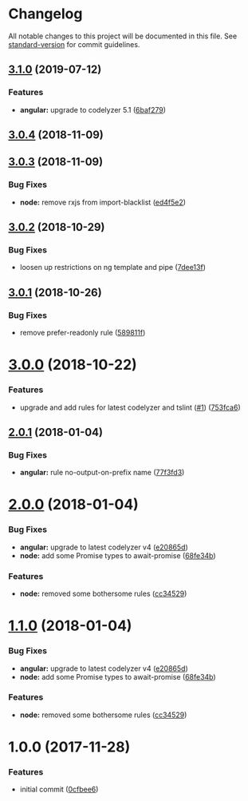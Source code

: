# Changelog

All notable changes to this project will be documented in this file. See [standard-version](https://github.com/conventional-changelog/standard-version) for commit guidelines.

## [3.1.0](https://github.com/nwronski/tslint-rules/compare/v3.0.4...v3.1.0) (2019-07-12)


### Features

* **angular:** upgrade to codelyzer 5.1 ([6baf279](https://github.com/nwronski/tslint-rules/commit/6baf279))



<a name="3.0.4"></a>
## [3.0.4](https://github.com/nwronski/tslint-rules/compare/v3.0.3...v3.0.4) (2018-11-09)



<a name="3.0.3"></a>
## [3.0.3](https://github.com/nwronski/tslint-rules/compare/v3.0.2...v3.0.3) (2018-11-09)


### Bug Fixes

* **node:** remove rxjs from import-blacklist ([ed4f5e2](https://github.com/nwronski/tslint-rules/commit/ed4f5e2))



<a name="3.0.2"></a>
## [3.0.2](https://github.com/nwronski/tslint-rules/compare/v3.0.1...v3.0.2) (2018-10-29)


### Bug Fixes

* loosen up restrictions on ng template and pipe ([7dee13f](https://github.com/nwronski/tslint-rules/commit/7dee13f))



<a name="3.0.1"></a>
## [3.0.1](https://github.com/nwronski/tslint-rules/compare/v3.0.0...v3.0.1) (2018-10-26)


### Bug Fixes

* remove prefer-readonly rule ([589811f](https://github.com/nwronski/tslint-rules/commit/589811f))



<a name="3.0.0"></a>
# [3.0.0](https://github.com/nwronski/tslint-rules/compare/v2.0.1...v3.0.0) (2018-10-22)


### Features

* upgrade and add rules for latest codelyzer and tslint ([#1](https://github.com/nwronski/tslint-rules/issues/1)) ([753fca6](https://github.com/nwronski/tslint-rules/commit/753fca6))



<a name="2.0.1"></a>
## [2.0.1](https://github.com/nwronski/tslint-rules/compare/v2.0.0...v2.0.1) (2018-01-04)


### Bug Fixes

* **angular:** rule no-output-on-prefix name ([77f3fd3](https://github.com/nwronski/tslint-rules/commit/77f3fd3))



<a name="2.0.0"></a>
# [2.0.0](https://github.com/nwronski/tslint-rules/compare/v1.0.0...v2.0.0) (2018-01-04)


### Bug Fixes

* **angular:** upgrade to latest codelyzer v4 ([e20865d](https://github.com/nwronski/tslint-rules/commit/e20865d))
* **node:** add some Promise types to await-promise ([68fe34b](https://github.com/nwronski/tslint-rules/commit/68fe34b))


### Features

* **node:** removed some bothersome rules ([cc34529](https://github.com/nwronski/tslint-rules/commit/cc34529))



<a name="1.1.0"></a>
# [1.1.0](https://github.com/nwronski/tslint-rules/compare/v1.0.0...v1.1.0) (2018-01-04)


### Bug Fixes

* **angular:** upgrade to latest codelyzer v4 ([e20865d](https://github.com/nwronski/tslint-rules/commit/e20865d))
* **node:** add some Promise types to await-promise ([68fe34b](https://github.com/nwronski/tslint-rules/commit/68fe34b))


### Features

* **node:** removed some bothersome rules ([cc34529](https://github.com/nwronski/tslint-rules/commit/cc34529))



<a name="1.0.0"></a>
# 1.0.0 (2017-11-28)


### Features

* initial commit ([0cfbee6](https://github.com/nwronski/tslint-rules/commit/0cfbee6))
